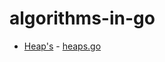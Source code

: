 # algorithms-in-go

- [Heap's](https://en.wikipedia.org/wiki/Heap%27s_algorithm) - [heaps.go](heaps.go)
